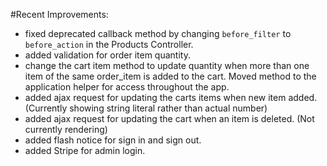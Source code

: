 #Recent Improvements:

* fixed deprecated callback method by changing `before_filter` to `before_action` in the Products Controller.
* added validation for order item quantity.
* change the cart item method to update quantity when more than one item of the same order_item is added to the cart. Moved method to the application helper for access throughout the app.
* added ajax request for updating the carts items when new item added. (Currently showing string literal rather than actual number)
* added ajax request for updating the cart when an item is deleted. (Not currently rendering)
* added flash notice for sign in and sign out.
* added Stripe for admin login.
